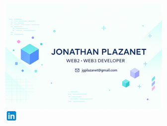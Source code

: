 <div align="center">
  <img src="https://github.com/JonaPlaz/JonaPlaz/blob/main/img/2025-banner-linkedin.png" alt="header"/>
</div>

<a href="https://www.linkedin.com/in//jonathan-plazanet/">
  <img align="left" alt="Jona's LinkedIN" width="40px" src="https://raw.githubusercontent.com/JonaPlaz/JonaPlaz/main/img/linkedin.svg" />
</a>
